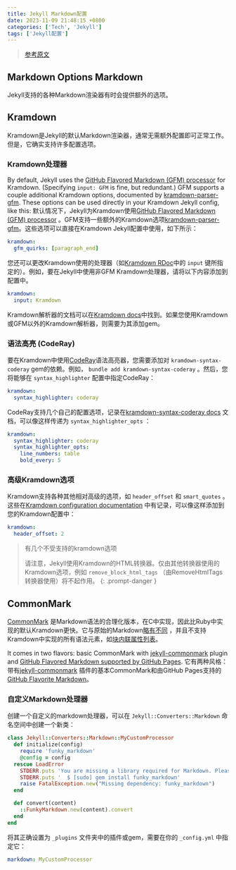 ```yaml
---
title: Jekyll Markdown配置
date: 2023-11-09 21:48:15 +0800
categories: ['Tech', 'Jekyll']
tags: ['Jekyll配置']
---
```




> [参考原文](https://jekyllrb.com/docs/configuration/markdown/)



## Markdown Options Markdown

Jekyll支持的各种Markdown渲染器有时会提供额外的选项。



## Kramdown

Kramdown是Jekyll的默认Markdown渲染器，通常无需额外配置即可正常工作。但是，它确实支持许多配置选项。



### Kramdown处理器

By default, Jekyll uses the [GitHub Flavored Markdown (GFM) processor](https://github.com/kramdown/parser-gfm) for Kramdown. (Specifying `input: GFM` is fine, but redundant.) GFM supports a couple additional Kramdown options, documented by [kramdown-parser-gfm](https://github.com/kramdown/parser-gfm). These options can be used directly in your Kramdown Jekyll config, like this:
默认情况下，Jekyll为Kramdown使用[GitHub Flavored Markdown (GFM) processor](https://github.com/kramdown/parser-gfm) 。GFM支持一些额外的Kramdown选项[kramdown-parser-gfm](https://github.com/kramdown/parser-gfm)。这些选项可以直接在Kramdown Jekyll配置中使用，如下所示：

```yaml
kramdown:
  gfm_quirks: [paragraph_end]
```

您还可以更改Kramdown使用的处理器（如[Kramdown RDoc](https://kramdown.gettalong.org/rdoc/Kramdown/Document.html#method-c-new)中的 `input` 键所指定的）。例如，要在Jekyll中使用非GFM Kramdown处理器，请将以下内容添加到配置中。

```yaml
kramdown:
  input: Kramdown
```

Kramdown解析器的文档可以在[Kramdown docs](https://kramdown.gettalong.org/parser/kramdown.html)中找到。如果您使用Kramdown或GFM以外的Kramdown解析器，则需要为其添加gem。



### 语法高亮 (CodeRay)

要在Kramdown中使用[CodeRay](http://coderay.rubychan.de/)语法高亮器，您需要添加对 `kramdown-syntax-coderay` gem的依赖。例如， `bundle add kramdown-syntax-coderay` 。然后，您将能够在 `syntax_highlighter` 配置中指定CodeRay：

```yaml
kramdown:
  syntax_highlighter: coderay
```

CodeRay支持几个自己的配置选项，记录在[kramdown-syntax-coderay docs](https://github.com/kramdown/syntax-coderay) 文档，可以像这样传递为 `syntax_highlighter_opts` ：

```yaml
kramdown:
  syntax_highlighter: coderay
  syntax_highlighter_opts:
    line_numbers: table
    bold_every: 5
```



### 高级Kramdown选项

Kramdown支持各种其他相对高级的选项，如 `header_offset` 和 `smart_quotes` 。这些在[Kramdown configuration documentation](https://kramdown.gettalong.org/options.html) 中有记录，可以像这样添加到您的Kramdown配置中：

```yaml
kramdown:
  header_offset: 2
```

> 有几个不受支持的kramdown选项
>
> 请注意，Jekyll使用Kramdown的HTML转换器。仅由其他转换器使用的Kramdown选项，例如 `remove_block_html_tags` （由RemoveHtmlTags转换器使用）将不起作用。
{: .prompt-danger }



## CommonMark

[CommonMark](https://commonmark.org/) 是Markdown语法的合理化版本，在C中实现，因此比Ruby中实现的默认Kramdown更快。它与原始的Markdown[略有不同](https://github.com/commonmark/CommonMark#differences-from-original-markdown) ，并且不支持Kramdown中实现的所有语法元素，如[块内联属性列表](https://kramdown.gettalong.org/syntax.html#block-ials)。

It comes in two flavors: basic CommonMark with [jekyll-commonmark](https://github.com/jekyll/jekyll-commonmark) plugin and [GitHub Flavored Markdown supported by GitHub Pages](https://github.com/github/jekyll-commonmark-ghpages).
它有两种风格：带有[jekyll-commonmark](https://github.com/jekyll/jekyll-commonmark) 插件的基本CommonMark和由GitHub Pages支持的[GitHub Flavorite Markdown](https://github.com/github/jekyll-commonmark-ghpages)。



### 自定义Markdown处理器

创建一个自定义的markdown处理器，可以在 `Jekyll::Converters::Markdown` 命名空间中创建一个新类：

```ruby
class Jekyll::Converters::Markdown::MyCustomProcessor
  def initialize(config)
    require 'funky_markdown'
    @config = config
  rescue LoadError
    STDERR.puts 'You are missing a library required for Markdown. Please run:'
    STDERR.puts '  $ [sudo] gem install funky_markdown'
    raise FatalException.new("Missing dependency: funky_markdown")
  end

  def convert(content)
    ::FunkyMarkdown.new(content).convert
  end
end
```

将其正确设置为 `_plugins` 文件夹中的插件或gem，需要在你的 `_config.yml` 中指定它：

```yaml
markdown: MyCustomProcessor
```